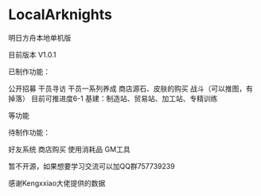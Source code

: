 # LocalArknights

明日方舟本地单机版

目前版本 V1.0.1

已制作功能：

公开招募
干员寻访
干员一系列养成
商店源石、皮肤的购买
战斗（可以推图，有掉落） 目前可推进度6-1
基建：制造站、贸易站、加工站、专精训练

等功能

待制作功能：

好友系统
商店购买
使用消耗品
GM工具

暂不开源，如果想要学习交流可以加QQ群757739239

感谢Kengxxiao大佬提供的数据
